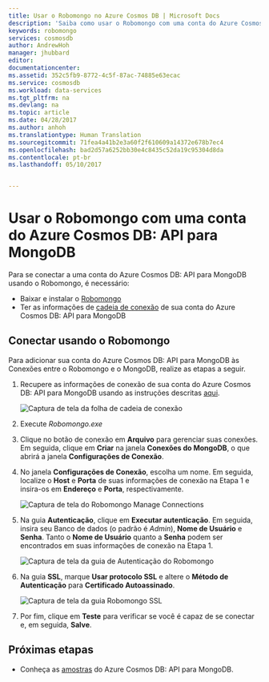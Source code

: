 ```yaml
---
title: Usar o Robomongo no Azure Cosmos DB | Microsoft Docs
description: 'Saiba como usar o Robomongo com uma conta do Azure Cosmos DB: API para MongoDB'
keywords: robomongo
services: cosmosdb
author: AndrewHoh
manager: jhubbard
editor: 
documentationcenter: 
ms.assetid: 352c5fb9-8772-4c5f-87ac-74885e63ecac
ms.service: cosmosdb
ms.workload: data-services
ms.tgt_pltfrm: na
ms.devlang: na
ms.topic: article
ms.date: 04/28/2017
ms.author: anhoh
ms.translationtype: Human Translation
ms.sourcegitcommit: 71fea4a41b2e3a60f2f610609a14372e678b7ec4
ms.openlocfilehash: bad2d57a6252bb30e4c8435c52da19c95304d8da
ms.contentlocale: pt-br
ms.lasthandoff: 05/10/2017


---
```

# <a name="use-robomongo-with-an-azure-cosmos-db-api-for-mongodb-account"></a>Usar o Robomongo com uma conta do Azure Cosmos DB: API para MongoDB
Para se conectar a uma conta do Azure Cosmos DB: API para MongoDB usando o Robomongo, é necessário:

* Baixar e instalar o [Robomongo](https://robomongo.org/)
* Ter as informações de [cadeia de conexão](documentdb-connect-mongodb-account.md) de sua conta do Azure Cosmos DB: API para MongoDB

## <a name="connect-using-robomongo"></a>Conectar usando o Robomongo
Para adicionar sua conta do Azure Cosmos DB: API para MongoDB às Conexões entre o Robomongo e o MongoDB, realize as etapas a seguir.

1. Recupere as informações de conexão de sua conta do Azure Cosmos DB: API para MongoDB usando as instruções descritas [aqui](documentdb-connect-mongodb-account.md).

    ![Captura de tela da folha de cadeia de conexão](./media/documentdb-mongodb-robomongo/connectionstringblade.png)
2. Execute *Robomongo.exe*

3. Clique no botão de conexão em **Arquivo** para gerenciar suas conexões. Em seguida, clique em **Criar** na janela **Conexões do MongoDB**, o que abrirá a janela **Configurações de Conexão**.

4. No janela **Configurações de Conexão**, escolha um nome. Em seguida, localize o **Host** e **Porta** de suas informações de conexão na Etapa 1 e insira-os em **Endereço** e **Porta**, respectivamente.

    ![Captura de tela do Robomongo Manage Connections](./media/documentdb-mongodb-robomongo/manageconnections.png)
5. Na guia **Autenticação**, clique em **Executar autenticação**. Em seguida, insira seu Banco de dados (o padrão é *Admin*), **Nome de Usuário** e **Senha**.
Tanto o **Nome de Usuário** quanto a **Senha** podem ser encontrados em suas informações de conexão na Etapa 1.

    ![Captura de tela da guia de Autenticação do Robomongo](./media/documentdb-mongodb-robomongo/authentication.png)
6. Na guia **SSL**, marque **Usar protocolo SSL** e altere o **Método de Autenticação** para **Certificado Autoassinado**.

    ![Captura de tela da guia Robomongo SSL](./media/documentdb-mongodb-robomongo/SSL.png)
7. Por fim, clique em **Teste** para verificar se você é capaz de se conectar e, em seguida, **Salve**.

## <a name="next-steps"></a>Próximas etapas
* Conheça as [amostras](documentdb-mongodb-samples.md) do Azure Cosmos DB: API para MongoDB.

